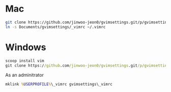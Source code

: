 # Mac

```sh
git clone https://github.com/jinwoo-jeon0/gvimsettings.git/p/gvimsettings/code ~/Documents/gvimsettings
ln -s Documents/gvimsettings/_vimrc ~/.vimrc
```

# Windows

```cmd
scoop install vim
git clone https://github.com/jinwoo-jeon0/gvimsettings.git/p/gvimsettings/code gvimsettings
```

As an adminitrator

```cmd
mklink %USERPROFILE%\_vimrc gvimsettings\_vimrc
```

